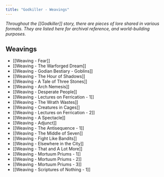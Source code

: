 ```yaml
---
title: "Godkiller - Weavings"
---
```

*Throughout the [[Godkiller]] story, there are pieces of lore shared in various formats. They are listed here for archival reference, and world-building purposes.*

## Weavings
- [[Weaving - Fear]]
- [[Weaving - The Warforged Dream]]
- [[Weaving - Godian Bestiary - Goblins]]
- [[Weaving - The Hour of Shadows]]
- [[Weaving - A Tale of Three Stones]] 
- [[Weaving - Arch Nemesis]]
- [[Weaving - Desperate People]]
- [[Weaving - Lectures on Ferrication - 1]]
- [[Weaving - The Wrath Wastes]]
- [[Weaving - Creatures in Cages]]
- [[Weaving - Lectures on Ferrication - 2]]
- [[Weaving - A Spectacle]]
- [[Weaving - Adjunct]]
- [[Weaving - The Antisequence - 1]]
- [[Weaving - The Middle of Seven]]
- [[Weaving - Fight Like Bandits]]
- [[Weaving - Elsewhere in the City]]
- [[Weaving - That and A Lot More]]
- [[Weaving - Mortuum Priums - 1]]
- [[Weaving - Mortuum Priums - 2]]
- [[Weaving - Mortuum Priums - 3]]
- [[Weaving - Scriptures of Nothing - 1]]